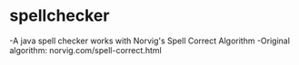 # spellchecker
 -A java spell checker works with Norvig's Spell Correct Algorithm
 -Original algorithm: norvig.com/spell-correct.html
